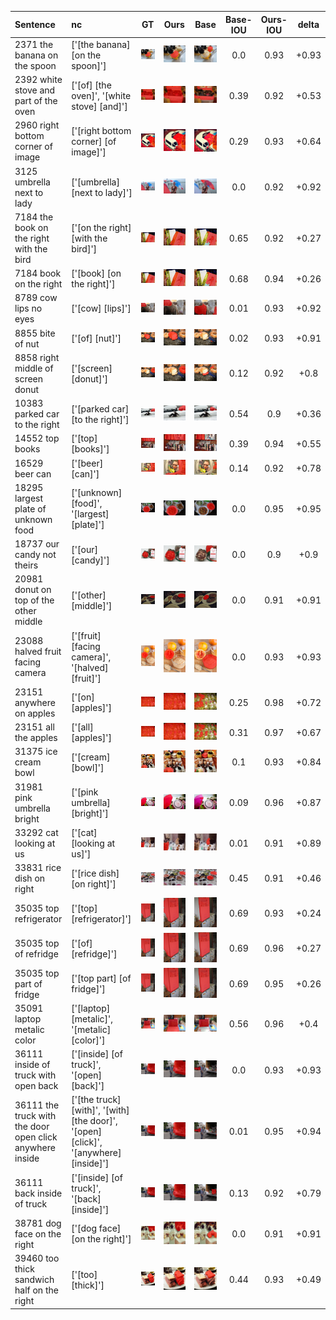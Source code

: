 | Sentence | nc | GT | Ours | Base | Base-IOU | Ours-IOU | delta |
| :--- | :-- | :---: | :---: | :---: | :---: | :---: | :---: |
| 2371 the banana on the spoon | ['[the banana] [on the spoon]'] | ![0](refcoco_unc_ref2371_idx262_gt.png) | ![0](refcoco_unc_ref2371_idx262_pred_ours.png) |  ![0](refcoco_unc_ref2371_idx262_pred_base.png) | 0.0 | 0.93 | +0.93 |
| 2392 white stove and part of the oven | ['[of] [the oven]', '[white stove] [and]'] | ![1](refcoco_unc_ref2392_idx265_gt.png) | ![1](refcoco_unc_ref2392_idx265_pred_ours.png) |  ![1](refcoco_unc_ref2392_idx265_pred_base.png) | 0.39 | 0.92 | +0.53 |
| 2960 right bottom corner of image | ['[right bottom corner] [of image]'] | ![2](refcoco_unc_ref2960_idx345_gt.png) | ![2](refcoco_unc_ref2960_idx345_pred_ours.png) |  ![2](refcoco_unc_ref2960_idx345_pred_base.png) | 0.29 | 0.93 | +0.64 |
| 3125 umbrella next to lady | ['[umbrella] [next to lady]'] | ![3](refcoco_unc_ref3125_idx360_gt.png) | ![3](refcoco_unc_ref3125_idx360_pred_ours.png) |  ![3](refcoco_unc_ref3125_idx360_pred_base.png) | 0.0 | 0.92 | +0.92 |
| 7184 the book on the right with the bird | ['[on the right] [with the bird]'] | ![4](refcoco_unc_ref7184_idx755_gt.png) | ![4](refcoco_unc_ref7184_idx755_pred_ours.png) |  ![4](refcoco_unc_ref7184_idx755_pred_base.png) | 0.65 | 0.92 | +0.27 |
| 7184 book on the right | ['[book] [on the right]'] | ![5](refcoco_unc_ref7184_idx757_gt.png) | ![5](refcoco_unc_ref7184_idx757_pred_ours.png) |  ![5](refcoco_unc_ref7184_idx757_pred_base.png) | 0.68 | 0.94 | +0.26 |
| 8789 cow lips no eyes | ['[cow] [lips]'] | ![6](refcoco_unc_ref8789_idx873_gt.png) | ![6](refcoco_unc_ref8789_idx873_pred_ours.png) |  ![6](refcoco_unc_ref8789_idx873_pred_base.png) | 0.01 | 0.93 | +0.92 |
| 8855 bite of nut | ['[of] [nut]'] | ![7](refcoco_unc_ref8855_idx884_gt.png) | ![7](refcoco_unc_ref8855_idx884_pred_ours.png) |  ![7](refcoco_unc_ref8855_idx884_pred_base.png) | 0.02 | 0.93 | +0.91 |
| 8858 right middle of screen donut | ['[screen] [donut]'] | ![8](refcoco_unc_ref8858_idx892_gt.png) | ![8](refcoco_unc_ref8858_idx892_pred_ours.png) |  ![8](refcoco_unc_ref8858_idx892_pred_base.png) | 0.12 | 0.92 | +0.8 |
| 10383 parked car to the right | ['[parked car] [to the right]'] | ![9](refcoco_unc_ref10383_idx1025_gt.png) | ![9](refcoco_unc_ref10383_idx1025_pred_ours.png) |  ![9](refcoco_unc_ref10383_idx1025_pred_base.png) | 0.54 | 0.9 | +0.36 |
| 14552 top books | ['[top] [books]'] | ![10](refcoco_unc_ref14552_idx1423_gt.png) | ![10](refcoco_unc_ref14552_idx1423_pred_ours.png) |  ![10](refcoco_unc_ref14552_idx1423_pred_base.png) | 0.39 | 0.94 | +0.55 |
| 16529 beer can | ['[beer] [can]'] | ![11](refcoco_unc_ref16529_idx1703_gt.png) | ![11](refcoco_unc_ref16529_idx1703_pred_ours.png) |  ![11](refcoco_unc_ref16529_idx1703_pred_base.png) | 0.14 | 0.92 | +0.78 |
| 18295 largest plate of unknown food | ['[unknown] [food]', '[largest] [plate]'] | ![12](refcoco_unc_ref18295_idx1897_gt.png) | ![12](refcoco_unc_ref18295_idx1897_pred_ours.png) |  ![12](refcoco_unc_ref18295_idx1897_pred_base.png) | 0.0 | 0.95 | +0.95 |
| 18737 our candy not theirs | ['[our] [candy]'] | ![13](refcoco_unc_ref18737_idx1957_gt.png) | ![13](refcoco_unc_ref18737_idx1957_pred_ours.png) |  ![13](refcoco_unc_ref18737_idx1957_pred_base.png) | 0.0 | 0.9 | +0.9 |
| 20981 donut on top of the other middle | ['[other] [middle]'] | ![14](refcoco_unc_ref20981_idx2129_gt.png) | ![14](refcoco_unc_ref20981_idx2129_pred_ours.png) |  ![14](refcoco_unc_ref20981_idx2129_pred_base.png) | 0.0 | 0.91 | +0.91 |
| 23088 halved fruit facing camera | ['[fruit] [facing camera]', '[halved] [fruit]'] | ![15](refcoco_unc_ref23088_idx2349_gt.png) | ![15](refcoco_unc_ref23088_idx2349_pred_ours.png) |  ![15](refcoco_unc_ref23088_idx2349_pred_base.png) | 0.0 | 0.93 | +0.93 |
| 23151 anywhere on apples | ['[on] [apples]'] | ![16](refcoco_unc_ref23151_idx2359_gt.png) | ![16](refcoco_unc_ref23151_idx2359_pred_ours.png) |  ![16](refcoco_unc_ref23151_idx2359_pred_base.png) | 0.25 | 0.98 | +0.72 |
| 23151 all the apples | ['[all] [apples]'] | ![17](refcoco_unc_ref23151_idx2361_gt.png) | ![17](refcoco_unc_ref23151_idx2361_pred_ours.png) |  ![17](refcoco_unc_ref23151_idx2361_pred_base.png) | 0.31 | 0.97 | +0.67 |
| 31375 ice cream bowl | ['[cream] [bowl]'] | ![18](refcoco_unc_ref31375_idx3157_gt.png) | ![18](refcoco_unc_ref31375_idx3157_pred_ours.png) |  ![18](refcoco_unc_ref31375_idx3157_pred_base.png) | 0.1 | 0.93 | +0.84 |
| 31981 pink umbrella bright | ['[pink umbrella] [bright]'] | ![19](refcoco_unc_ref31981_idx3267_gt.png) | ![19](refcoco_unc_ref31981_idx3267_pred_ours.png) |  ![19](refcoco_unc_ref31981_idx3267_pred_base.png) | 0.09 | 0.96 | +0.87 |
| 33292 cat looking at us | ['[cat] [looking at us]'] | ![20](refcoco_unc_ref33292_idx3375_gt.png) | ![20](refcoco_unc_ref33292_idx3375_pred_ours.png) |  ![20](refcoco_unc_ref33292_idx3375_pred_base.png) | 0.01 | 0.91 | +0.89 |
| 33831 rice dish on right | ['[rice dish] [on right]'] | ![21](refcoco_unc_ref33831_idx3442_gt.png) | ![21](refcoco_unc_ref33831_idx3442_pred_ours.png) |  ![21](refcoco_unc_ref33831_idx3442_pred_base.png) | 0.45 | 0.91 | +0.46 |
| 35035 top refrigerator | ['[top] [refrigerator]'] | ![22](refcoco_unc_ref35035_idx3514_gt.png) | ![22](refcoco_unc_ref35035_idx3514_pred_ours.png) |  ![22](refcoco_unc_ref35035_idx3514_pred_base.png) | 0.69 | 0.93 | +0.24 |
| 35035 top of refridge | ['[of] [refridge]'] | ![23](refcoco_unc_ref35035_idx3515_gt.png) | ![23](refcoco_unc_ref35035_idx3515_pred_ours.png) |  ![23](refcoco_unc_ref35035_idx3515_pred_base.png) | 0.69 | 0.96 | +0.27 |
| 35035 top part of fridge | ['[top part] [of fridge]'] | ![24](refcoco_unc_ref35035_idx3516_gt.png) | ![24](refcoco_unc_ref35035_idx3516_pred_ours.png) |  ![24](refcoco_unc_ref35035_idx3516_pred_base.png) | 0.69 | 0.95 | +0.26 |
| 35091 laptop metalic color | ['[laptop] [metalic]', '[metalic] [color]'] | ![25](refcoco_unc_ref35091_idx3520_gt.png) | ![25](refcoco_unc_ref35091_idx3520_pred_ours.png) |  ![25](refcoco_unc_ref35091_idx3520_pred_base.png) | 0.56 | 0.96 | +0.4 |
| 36111 inside of truck with open back | ['[inside] [of truck]', '[open] [back]'] | ![26](refcoco_unc_ref36111_idx3634_gt.png) | ![26](refcoco_unc_ref36111_idx3634_pred_ours.png) |  ![26](refcoco_unc_ref36111_idx3634_pred_base.png) | 0.0 | 0.93 | +0.93 |
| 36111 the truck with the door open click anywhere inside | ['[the truck] [with]', '[with] [the door]', '[open] [click]', '[anywhere] [inside]'] | ![27](refcoco_unc_ref36111_idx3635_gt.png) | ![27](refcoco_unc_ref36111_idx3635_pred_ours.png) |  ![27](refcoco_unc_ref36111_idx3635_pred_base.png) | 0.01 | 0.95 | +0.94 |
| 36111 back inside of truck | ['[inside] [of truck]', '[back] [inside]'] | ![28](refcoco_unc_ref36111_idx3636_gt.png) | ![28](refcoco_unc_ref36111_idx3636_pred_ours.png) |  ![28](refcoco_unc_ref36111_idx3636_pred_base.png) | 0.13 | 0.92 | +0.79 |
| 38781 dog face on the right | ['[dog face] [on the right]'] | ![29](refcoco_unc_ref38781_idx3900_gt.png) | ![29](refcoco_unc_ref38781_idx3900_pred_ours.png) |  ![29](refcoco_unc_ref38781_idx3900_pred_base.png) | 0.0 | 0.91 | +0.91 |
| 39460 too thick sandwich half on the right | ['[too] [thick]'] | ![30](refcoco_unc_ref39460_idx3984_gt.png) | ![30](refcoco_unc_ref39460_idx3984_pred_ours.png) |  ![30](refcoco_unc_ref39460_idx3984_pred_base.png) | 0.44 | 0.93 | +0.49 |